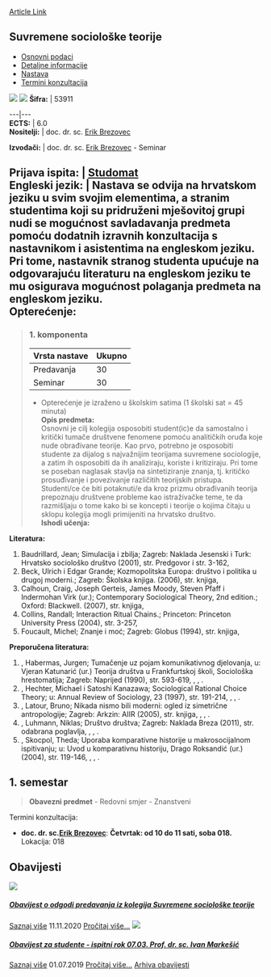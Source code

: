 [Article Link](https://www.fhs.hr/predmet/sst)

## Suvremene sociološke teorije
  * [Osnovni podaci](https://www.fhs.hr/predmet/sst#v1id-904876_542191_1_0 "Osnovni podaci")
  * [Detaljne informacije](https://www.fhs.hr/predmet/sst#v1id-904876_542191_1_1 "Detaljne informacije")
  * [Nastava](https://www.fhs.hr/predmet/sst#v1id-904876_542191_1_2 "Nastava")
  * [Termini konzultacija](https://www.fhs.hr/predmet/sst#v1id-904876_542191_1_3 "Termini konzultacija")


[![](https://www.fhs.hr/img/flags/gif/hr.gif)](https://www.fhs.hr/predmet/sst) [![](https://www.fhs.hr/img/flags/gif/gb.gif)](https://www.fhs.hr/en/course/cst)
**Šifra:** |  53911  
  
---|---  
**ECTS:** |  6.0   
**Nositelji:** |  doc. dr. sc. [Erik Brezovec](https://www.fhs.hr/djelatnik/erik.brezovec)   
  
**Izvođači:** |  doc. dr. sc. [Erik Brezovec](https://www.fhs.hr/djelatnik/erik.brezovec) - Seminar  
  
**Prijava ispita:** |  [Studomat](http://www.isvu.hr/studomat)  
**Engleski jezik:** |  Nastava se odvija na hrvatskom jeziku u svim svojim elementima, a stranim studentima koji su pridruženi mješovitoj grupi nudi se mogućnost savladavanja predmeta pomoću dodatnih izravnih konzultacija s nastavnikom i asistentima na engleskom jeziku. Pri tome, nastavnik stranog studenta upućuje na odgovarajuću literaturu na engleskom jeziku te mu osigurava mogućnost polaganja predmeta na engleskom jeziku.   
**Opterećenje:**  
---  
> ### 1. komponenta
> | Vrsta nastave | Ukupno  
> ---|---  
> Predavanja | 30  
> Seminar | 30  
> * Opterećenje je izraženo u školskim satima (1 školski sat = 45 minuta)   
**Opis predmeta:**  
> Osnovni je cilj kolegija osposobiti student(ic)e da samostalno i kritički tumače društvene fenomene pomoću analitičkih oruđa koje nude obrađivane teorije. Kao prvo, potrebno je osposobiti studente za dijalog s najvažnijim teorijama suvremene sociologije, a zatim ih osposobiti da ih analiziraju, koriste i kritiziraju. Pri tome se poseban naglasak stavlja na sintetiziranje znanja, tj. kritičko prosuđivanje i povezivanje različitih teorijskih pristupa. Studenti/ce će biti potaknuti/e da kroz prizmu obrađivanih teorija prepoznaju društvene probleme kao istraživačke teme, te da razmišljaju o tome kako bi se koncepti i teorije o kojima čitaju u sklopu kolegija mogli primijeniti na hrvatsko društvo.  
**Ishodi učenja:**  

  
**Literatura:**  
  1. Baudrillard, Jean; Simulacija i zbilja; Zagreb: Naklada Jesenski i Turk: Hrvatsko sociološko društvo (2001), str. Predgovor i str. 3-162, 
  2. Beck, Ulrich i Edgar Grande; Kozmopolitska Europa: društvo i politika u drugoj moderni.; Zagreb: Školska knjiga. (2006), str. knjiga, 
  3. Calhoun, Craig, Joseph Gerteis, James Moody, Steven Pfaff i Indermohan Virk (ur.); Contemporary Sociological Theory, 2nd edition.; Oxford: Blackwell. (2007), str. knjiga, 
  4. Collins, Randall; Interaction Ritual Chains.; Princeton: Princeton University Press (2004), str. 3-257, 
  5. Foucault, Michel; Znanje i moć; Zagreb: Globus (1994), str. knjiga, 

  
**Preporučena literatura:**  
  1. , Habermas, Jurgen; Tumačenje uz pojam komunikativnog djelovanja, u: Vjeran Katunarić (ur.) Teorija društva u Frankfurtskoj školi, Sociološka hrestomatija; Zagreb: Naprijed (1990), str. 593-619, , , .
  2. , Hechter, Michael i Satoshi Kanazawa; Sociological Rational Choice Theory; u: Annual Review of Sociology, 23 (1997), str. 191-214, , , .
  3. , Latour, Bruno; Nikada nismo bili moderni: ogled iz simetrične antropologije; Zagreb: Arkzin: AIIR (2005), str. knjiga, , , .
  4. , Luhmann, Niklas; Društvo društva; Zagreb: Naklada Breza (2011), str. odabrana poglavlja, , , .
  5. , Skocpol, Theda; Uporaba komparativne historije u makrosocijalnom ispitivanju; u: Uvod u komparativnu historiju, Drago Roksandić (ur.) (2004), str. 119-146, , , .

  
**1. semestar**  
---  
> **Obavezni predmet** - Redovni smjer - Znanstveni  
>   
Termini konzultacija: 
  * **doc. dr. sc.[Erik Brezovec](https://www.fhs.hr/djelatnik/erik.brezovec)**: 
**Četvrtak: od 10 do 11 sati, soba 018.**
Lokacija: 018 


## Obavijesti
[ ![](https://www.fhs.hr/_pub/themes_static/hrstud2024/default/img/default_news.jpg) ](https://www.fhs.hr/predmet/sst?@=21dfq#news_77930)
#####  [Obavijest o odgodi predavanja iz kolegija Suvremene sociološke teorije](https://www.fhs.hr/predmet/sst?@=21dfq#news_77930)
[Saznaj više](https://www.fhs.hr/predmet/sst?@=21dfq#news_77930)
11.11.2020
[Pročitaj više...](https://www.fhs.hr/predmet/sst?@=21dfq#news_77930 "Pročitaj obavijest: Obavijest o odgodi predavanja iz kolegija Suvremene sociološke teorije")
[ ![](https://www.fhs.hr/_pub/themes_static/hrstud2024/default/img/default_news.jpg) ](https://www.fhs.hr/predmet/sst?@=2187v#news_77930)
#####  [Obavijest za studente - ispitni rok 07.03. Prof. dr. sc. Ivan Markešić](https://www.fhs.hr/predmet/sst?@=2187v#news_77930)
[Saznaj više](https://www.fhs.hr/predmet/sst?@=2187v#news_77930)
01.07.2019
[Pročitaj više...](https://www.fhs.hr/predmet/sst?@=2187v#news_77930 "Pročitaj obavijest: Obavijest za studente - ispitni rok 07.03. Prof. dr. sc. Ivan Markešić")
[Arhiva obavijesti](https://www.fhs.hr/predmet/sst?@=20oue#news_77930 "Arhiva obavijesti")
